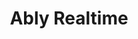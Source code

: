 ---
blog: https://ably.io/blog/
facebook: https://facebook.com/ablyrealtime
git: https://github.com/ably
linkedin: https://linkedin.com/company/ably---real-time-messaging
logohandle: ablyio
sort: ably
title: Ably Realtime
twitter: https://x.com/ablyrealtime
website: https://www.ably.io/
youtube: https://youtube.com/channel/UCC-sGGUfT-ot_E8i1ARYQVw
---